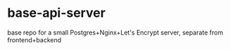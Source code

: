 # base-api-server
base repo for a small Postgres+Nginx+Let's Encrypt server, separate from frontend+backend
